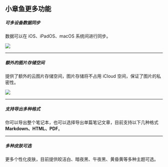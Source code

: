 ## 小章鱼更多功能

##### 可多设备数据同步

数据可以在 iOS、iPadOS、macOS 系统间进行同步。

![](https://octopus.smcdn.cn/basic/_074e9bb2241e7f6cb71878cb5a543325/md5/bfbf34ab92ddfa3328abab182eedd54a.png)

---

##### 额外的图片存储空间

提供了额外的云图片存储空间，图片存储将不占用 iCloud 空间，保证了图片的私密性。

![](https://octopus.smcdn.cn/basic/_074e9bb2241e7f6cb71878cb5a543325/md5/8115091f37f5ce9a01f488671f4fea14.png)

---

##### 支持导出多种格式

你可以导出整个笔记本，也可以选择导出单篇笔记文章，目前支持以下几种格式 ****Markdown、HTML、PDF****。

---

##### 多种皮肤可选

更多个性化皮肤，目前提供皎洁白、暗夜黑、午夜黑、黄昏黄等多种主题可选。
